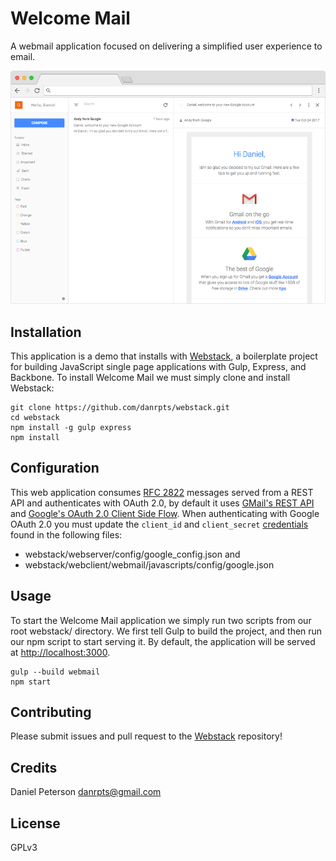 # Welcome Mail
A webmail application focused on delivering a simplified user experience to email.

![inbox](screenshots/frame-welcomemail-inbox.png)

## Installation
This application is a demo that installs with [Webstack](https://github.com/danrpts/webstack), a boilerplate project for building JavaScript single page applications with Gulp, Express, and Backbone. To install Welcome Mail we must simply clone and install Webstack:

    git clone https://github.com/danrpts/webstack.git
    cd webstack
    npm install -g gulp express
    npm install

## Configuration
This web application consumes [RFC 2822](https://tools.ietf.org/html/rfc2822) messages served from a REST API and authenticates with OAuth 2.0, by default it uses [GMail's REST API](https://developers.google.com/gmail/api/v1/reference/) and [Google's OAuth 2.0 Client Side Flow](https://developers.google.com/identity/protocols/OAuth2UserAgent). When authenticating with Google OAuth 2.0 you must update the `client_id` and `client_secret` [credentials](https://developers.google.com/identity/protocols/OAuth2UserAgent#creatingcred) found in the following files:
 - webstack/webserver/config/google_config.json and
 - webstack/webclient/webmail/javascripts/config/google.json

## Usage
To start the Welcome Mail application we simply run two scripts from our root webstack/ directory. We first tell Gulp to build the project, and then run our npm script to start serving it. By default, the application will be served at [http://localhost:3000](http://localhost:3000).

    gulp --build webmail
    npm start

## Contributing
Please submit issues and pull request to the [Webstack](https://github.com/danrpts/webstack) repository!

## Credits
Daniel Peterson <danrpts@gmail.com>

## License
GPLv3
